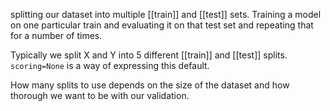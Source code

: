 splitting our dataset into multiple [[train]] and [[test]]  sets.
Training a model on one particular train and evaluating it on that test set and repeating that for a number of times.

Typically we split X and Y into 5 different [[train]] and [[test]] splits. `scoring=None` is a way of expressing this default.

How many splits to use depends on the size of the dataset and how thorough we want to be with our validation.



